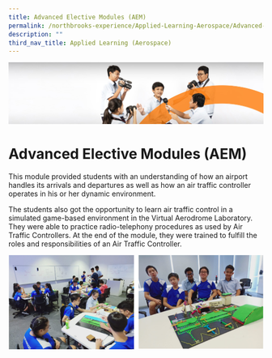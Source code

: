 ```yaml
---
title: Advanced Elective Modules (AEM)
permalink: /northbrooks-experience/Applied-Learning-Aerospace/Advanced-Elective-Modules-AEM/
description: ""
third_nav_title: Applied Learning (Aerospace)
---
```

![](/images/cca.jpg)

Advanced Elective Modules (AEM)
===============================

This module provided students with an understanding of how an airport handles its arrivals and departures as well as how an air traffic controller operates in his or her dynamic environment.

  

The students also got the opportunity to learn air traffic control in a simulated game-based environment in the Virtual Aerodrome Laboratory. They were able to practice radio-telephony procedures as used by Air Traffic Controllers. At the end of the module, they were trained to fulfill the roles and responsibilities of an Air Traffic Controller.

![](/images/AEM.png)